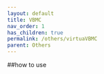```yaml
---
layout: default
title: VBMC
nav_order: 1
has_children: true
permalink: /others/virtuaVBMC
parent: Others
---
```


##how to use


